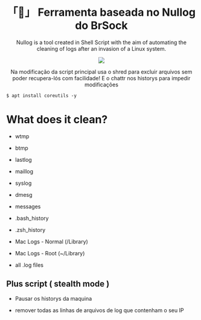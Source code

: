 <h1 align="center">「🧹」 Ferramenta baseada no Nullog do BrSock </h1>

<a><p align="center">Nullog is a tool created in Shell Script with the aim of automating the cleaning of logs after an invasion of a Linux system.</p></a>

<p align="center"><img src="image.png"></p>


<a><p align="center">Na  modificação da script principal usa o shred para excluir arquivos sem poder recupera-lós com facilidade! E o chattr nos historys para impedir modificações</p></a>


```
$ apt install coreutils -y
```



# What does it clean?

* wtmp

* btmp

* lastlog

* maillog

* syslog

* dmesg

* messages

* .bash_history

* .zsh_history

* Mac Logs - Normal (/Library)

* Mac Logs - Root (~/Library)

* all .log files




## Plus script ( stealth mode ) 

* Pausar  os  historys da maquina 

* remover todas as linhas de arquivos de log que contenham o seu IP

